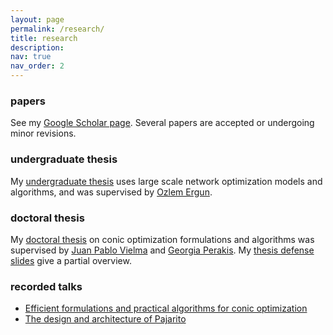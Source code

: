 ```yaml
---
layout: page
permalink: /research/
title: research
description: 
nav: true
nav_order: 2
---
```


### papers

See my [Google Scholar page](https://scholar.google.com/citations?user=TTv4ibQAAAAJ).
Several papers are accepted or undergoing minor revisions.


### undergraduate thesis

My [undergraduate thesis](/assets/pdf/ugrad_thesis.pdf) uses large scale network optimization models and algorithms, and was supervised by [Ozlem Ergun](https://coe.northeastern.edu/people/ergun-ozlem/).


### doctoral thesis

My [doctoral thesis](/assets/pdf/phd_thesis.pdf) on conic optimization formulations and algorithms was supervised by [Juan Pablo Vielma](https://juan-pablo-vielma.github.io/) and [Georgia Perakis](https://mitsloan.mit.edu/faculty/directory/georgia-perakis). 
My [thesis defense slides](/assets/pdf/defense.pdf) give a partial overview.


### recorded talks

- [Efficient formulations and practical algorithms for conic optimization](https://youtu.be/0AC0peT-GA8)
- [The design and architecture of Pajarito](https://youtu.be/Rh1JHvyZ38I)